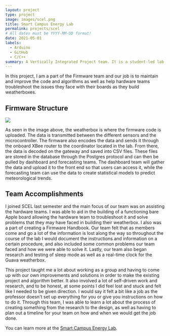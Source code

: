 ```yaml
---
layout: project
type: project
image: images/scel.png
title: Smart Campus Energy Lab
permalink: projects/scel
# All dates must be YYYY-MM-DD format!
date: 2021-05-01
labels:
  - Arduino
  - GitHub
  - C/C++
summary: A Vertically Integrated Project team. It is a student-led lab that creates weatherboxes that collect meteorological data aiding in UH Manoa's renewable energy goals.
---
```


In this project, I am a part of the Firmware team and our job is to maintain and improve the code and algorithms as well as help hardware teams troubleshoot the issues they face with their boards as they build weatherboxes.

## Firmware Structure

<img class="ui image" src="{{ site.baseurl }}/images/firmware.png">

As seen in the image above, the weatherbox is where the firmware code is uploaded. The data is transmitted between the different sensors and the microcontroller. The firmware also encodes the data and sends it through the onboard XBee router to the coordinator located in the lab. From there, the data is decoded on the gateway and saved into CSV files. These files are stored in the database through the Postgres protocol and can then be pulled by dashboard and forecasting teams. The dashboard team will gather the data and upload it to the front end so that users can access it, while the forecasting team can use the data to create statistical models to predict meteorological trends.

## Team Accomplishments

I joined SCEL last semester and the main focus of our team was on assisting the hardware teams. I was able to aid in the building of a functioning bare Apple board allowing the hardware team to troubleshoot it and solve problems that they may have faced in building their weatherbox. I also was a part of creating a Firmware Handbook. Our team felt that as members come and go a lot of the information is lost along the way so throughout the course of the lab I would document the instructions and information on a certain procedure, and also included some common problems our team faced and how we were able to solve it. Lastly, our team also began research and testing of sleep mode as well as a real-time clock for the Guava weatherbox.

This project taught me a lot about working as a group and having to come up with our own improvements and solutions in order to make the existing project and algorithm better. It also involved a lot of self-driven work and research, and to be honest, at some points I did feel lost and stuck and felt like I needed to be given direction. I would say it felt a bit like a job as the professor doesn't set up everything for you or give you instructions on how to do it. Through this team, I was able to learn a lot about the process of creating something from the research to the design, as well as having to plan out a timeline for your team on how and when we would get the job done.

You can learn more at the [Smart Campus Energy Lab](http://scel-hawaii.org/).
